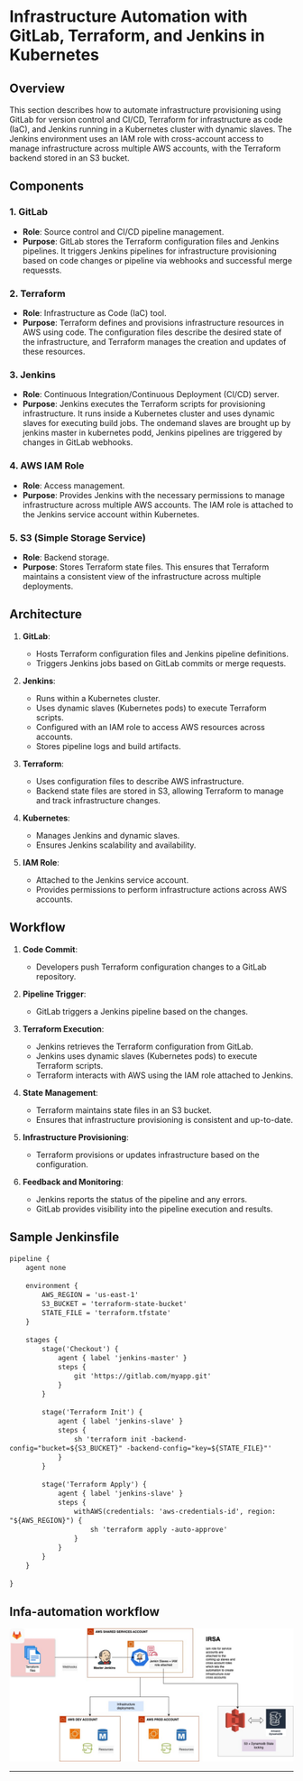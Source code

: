 # Infrastructure Automation with GitLab, Terraform, and Jenkins in Kubernetes

## Overview

 This section  describes how to automate infrastructure provisioning using GitLab for version control and CI/CD, Terraform for infrastructure as code (IaC), and Jenkins running in a Kubernetes cluster with dynamic slaves. The Jenkins environment uses an IAM role with cross-account access to manage infrastructure across multiple AWS accounts, with the Terraform backend stored in an S3 bucket.

## Components

### 1. GitLab

- **Role**: Source control and CI/CD pipeline management.
- **Purpose**: GitLab stores the Terraform configuration files and Jenkins pipelines. It triggers Jenkins pipelines for infrastructure provisioning based on code changes or pipeline via webhooks and successful merge requessts.

### 2. Terraform

- **Role**: Infrastructure as Code (IaC) tool.
- **Purpose**: Terraform defines and provisions infrastructure resources in AWS using code. The configuration files describe the desired state of the infrastructure, and Terraform manages the creation and updates of these resources.

### 3. Jenkins

- **Role**: Continuous Integration/Continuous Deployment (CI/CD) server.
- **Purpose**: Jenkins executes the Terraform scripts for provisioning infrastructure. It runs inside a Kubernetes cluster and uses dynamic slaves for executing build jobs. The ondemand slaves are brought up by jenkins master in kubernetes podd, Jenkins pipelines are triggered by changes in GitLab webhooks.



### 4. AWS IAM Role

- **Role**: Access management.
- **Purpose**: Provides Jenkins with the necessary permissions to manage infrastructure across multiple AWS accounts. The IAM role is attached to the Jenkins service account within Kubernetes.

### 5. S3 (Simple Storage Service)

- **Role**: Backend storage.
- **Purpose**: Stores Terraform state files. This ensures that Terraform maintains a consistent view of the infrastructure across multiple deployments.

## Architecture

1. **GitLab**:
   - Hosts Terraform configuration files and Jenkins pipeline definitions.
   - Triggers Jenkins jobs based on GitLab commits or merge requests.

2. **Jenkins**:
   - Runs within a Kubernetes cluster.
   - Uses dynamic slaves (Kubernetes pods) to execute Terraform scripts.
   - Configured with an IAM role to access AWS resources across accounts.
   - Stores pipeline logs and build artifacts.

3. **Terraform**:
   - Uses configuration files to describe AWS infrastructure.
   - Backend state files are stored in S3, allowing Terraform to manage and track infrastructure changes.

4. **Kubernetes**:
   - Manages Jenkins and dynamic slaves.
   - Ensures Jenkins scalability and availability.

5. **IAM Role**:
   - Attached to the Jenkins service account.
   - Provides permissions to perform infrastructure actions across AWS accounts.

## Workflow

1. **Code Commit**:
   - Developers push Terraform configuration changes to a GitLab repository.

2. **Pipeline Trigger**:
   - GitLab triggers a Jenkins pipeline based on the changes.

3. **Terraform Execution**:
   - Jenkins retrieves the Terraform configuration from GitLab.
   - Jenkins uses dynamic slaves (Kubernetes pods) to execute Terraform scripts.
   - Terraform interacts with AWS using the IAM role attached to Jenkins.

4. **State Management**:
   - Terraform maintains state files in an S3 bucket.
   - Ensures that infrastructure provisioning is consistent and up-to-date.

5. **Infrastructure Provisioning**:
   - Terraform provisions or updates infrastructure based on the configuration.

6. **Feedback and Monitoring**:
   - Jenkins reports the status of the pipeline and any errors.
   - GitLab provides visibility into the pipeline execution and results.

## Sample Jenkinsfile

```
pipeline {
    agent none

    environment {
        AWS_REGION = 'us-east-1'
        S3_BUCKET = 'terraform-state-bucket'
        STATE_FILE = 'terraform.tfstate'
    }

    stages {
        stage('Checkout') {
            agent { label 'jenkins-master' }
            steps {
                git 'https://gitlab.com/myapp.git'
            }
        }

        stage('Terraform Init') {
            agent { label 'jenkins-slave' }
            steps {
                sh 'terraform init -backend-config="bucket=${S3_BUCKET}" -backend-config="key=${STATE_FILE}"'
            }
        }

        stage('Terraform Apply') {
            agent { label 'jenkins-slave' }
            steps {
                withAWS(credentials: 'aws-credentials-id', region: "${AWS_REGION}") {
                    sh 'terraform apply -auto-approve'
                }
            }
        }
    }

}
``` 


## Infa-automation workflow

![alt text](platform-eng-Infrastructure-automations.jpg)

---